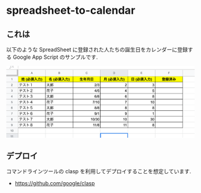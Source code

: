 # spreadsheet-to-calendar

## これは

以下のような SpreadSheet に登録された人たちの誕生日をカレンダーに登録する Google App Script のサンプルです.

![画像](https://raw.githubusercontent.com/inokappa/spreadsheet-to-calendar/master/docs/images/2020010301.png)

## デプロイ

コマンドラインツールの clasp を利用してデプロイすることを想定しています.

* https://github.com/google/clasp
